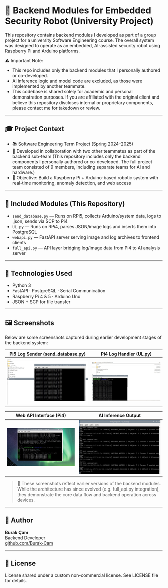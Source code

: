 # 🔧 Backend Modules for Embedded Security Robot (University Project)

This repository contains backend modules I developed as part of a group project for a university Software Engineering course. The overall system was designed to operate as an embedded, AI-assisted security robot using Raspberry Pi and Arduino platforms.

⚠️ Important Note:
- This repo includes only the backend modules that I personally authored or co-developed.
- AI inference logic and model code are excluded, as those were implemented by another teammate.
- This codebase is shared solely for academic and personal demonstration purposes. If you are affiliated with the original client and believe this repository discloses internal or proprietary components, please contact me for takedown or review.

---

## 🎓 Project Context

- 📚 Software Engineering Term Project (Spring 2024–2025)
- 🤝 Developed in collaboration with two other teammates as part of the backend sub-team
(This repository includes only the backend components I personally authored or co-developed. The full project team consisted of 9 members, including separate teams for AI and hardware.)
- 🎯 Objective: Build a Raspberry Pi + Arduino-based robotic system with real-time monitoring, anomaly detection, and web access

---

## 📁 Included Modules (This Repository)

- `send_database.py` — Runs on RPi5, collects Arduino/system data, logs to .json, sends via SCP to Pi4  
- `UL.py` — Runs on RPi4, parses JSON/image logs and inserts them into PostgreSQL  
- `webapi.py` — FastAPI server serving image and log archives to frontend clients  
- `full_api.py` — API layer bridging log/image data from Pi4 to AI analysis server

---

## 🔧 Technologies Used

- Python 3  
- FastAPI · PostgreSQL · Serial Communication  
- Raspberry Pi 4 & 5 · Arduino Uno  
- JSON + SCP for file transfer

---

## 🖼️ Screenshots

Below are some screenshots captured during earlier development stages of the backend system:

| Pi5 Log Sender (send_database.py) | Pi4 Log Handler (UL.py)        |
|-----------------------------------|--------------------------------|
| ![send](screenshots/send_terminal.jpg) | ![ul](screenshots/ul_insert_pgadmin.jpg) |

| Web API Interface (Pi4)           | AI Inference Output  |
|-----------------------------------|--------------------------------|
| ![api](screenshots/pi4_api_endpoints.jpg) | ![ai](screenshots/ai_response_legacy.jpg) |

> 📸 These screenshots reflect earlier versions of the backend modules. While the architecture has since evolved (e.g. full_api.py integration), they demonstrate the core data flow and backend operation across devices.

---

## 👤 Author

**Burak Çam**  
Backend Developer  
[github.com/Burak-Cam](https://github.com/Burak-Cam)

---

## 📜 License

License shared under a custom non-commercial license. See LICENSE file for details.
